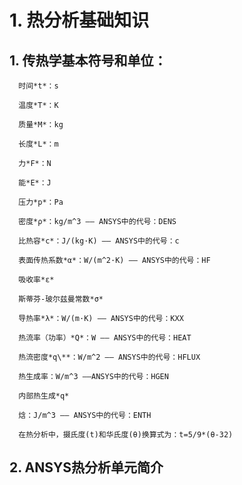 # 1. 热分析基础知识
##  1. 传热学基本符号和单位：
      时间*t*：s
      
      温度*T*：K
      
      质量*M*：kg
      
      长度*L*：m
      
      力*F*：N
      
      能*E*：J
      
      压力*p*：Pa
      
      密度*ρ*：kg/m^3 —— ANSYS中的代号：DENS
      
      比热容*c*：J/(kg·K) —— ANSYS中的代号：c
      
      表面传热系数*α*：W/(m^2·K) —— ANSYS中的代号：HF
      
      吸收率*ε*
      
      斯蒂芬-玻尔兹曼常数*σ*
      
      导热率*λ*：W/(m·K) —— ANSYS中的代号：KXX
      
      热流率（功率）*Q*：W —— ANSYS中的代号：HEAT
      
      热流密度*q\**：W/m^2 —— ANSYS中的代号：HFLUX
      
      热生成率：W/m^3 ——ANSYS中的代号：HGEN
      
      内部热生成*q*
      
      焓：J/m^3 —— ANSYS中的代号：ENTH
      
      在热分析中，摄氏度(t)和华氏度(θ)换算式为：t=5/9*(θ-32)
## 2. ANSYS热分析单元简介
      
      
    
